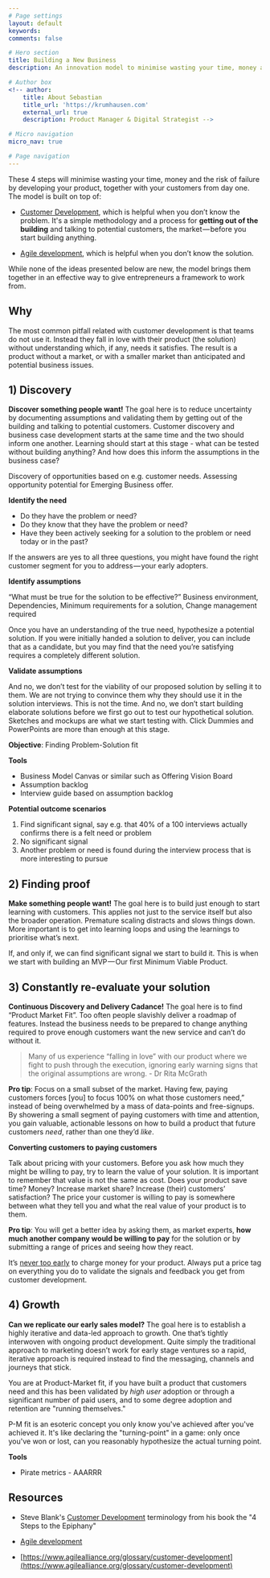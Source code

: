 ```yaml
---
# Page settings
layout: default
keywords:
comments: false

# Hero section
title: Building a New Business
description: An innovation model to minimise wasting your time, money and the risk of failure by developing your product, together with your customers from day one.

# Author box
<!-- author:
    title: About Sebastian
    title_url: 'https://krumhausen.com'
    external_url: true
    description: Product Manager & Digital Strategist -->

# Micro navigation
micro_nav: true

# Page navigation
---
```


These 4 steps will minimise wasting your time, money and the risk of failure by developing your product, together with your customers from day one. The model is built on top of:

- [Customer Development][customer-development], which is helpful when you don’t know the problem. It's a simple methodology and a process for **getting out of the building** and talking to potential customers, the market — before you start building anything.

- [Agile development][agile], which is helpful when you don’t know the solution.

While none of the ideas presented below are new, the model brings them together in an effective way to give entrepreneurs a framework to work from.



## Why

The most common pitfall related with customer development is that teams do not use it. Instead they fall in love with their product (the solution) without understanding which, if any, needs it satisfies. The result is a product without a market, or with a smaller market than anticipated and potential business issues.



## 1) Discovery

**Discover something people want!** The goal here is to reduce uncertainty by documenting assumptions and validating them by getting out of the building and talking to potential customers. Customer discovery and business case development starts at the same time and the two should inform one another. Learning should start at this stage - what can be tested without building anything? And how does this inform the assumptions in the business case?

Discovery of opportunities based on e.g. customer needs. Assessing opportunity potential for Emerging Business offer.



**Identify the need**

- Do they have the problem or need?
- Do they know that they have the problem or need?
- Have they been actively seeking for a solution to the problem or need today or in the past?

If the answers are yes to all three questions, you might have found the right customer segment for you to address — your early adopters.



**Identify assumptions**

“What must be true for the solution to be effective?” Business environment, Dependencies, Minimum requirements for a solution, Change management required

Once you have an understanding of the true need, hypothesize a potential solution. If you were initially handed a solution to deliver, you can include that as a candidate, but you may find that the need you’re satisfying requires a completely different solution.



**Validate assumptions**

And no, we don’t test for the viability of our proposed solution by selling it to them. We are not trying to convince them why they should use it in the solution interviews. This is not the time. And no, we don’t start building elaborate solutions before we first go out to test our hypothetical solution. Sketches and mockups are what we start testing with. Click Dummies and PowerPoints are more than enough at this stage.



**Objective**: Finding Problem-Solution fit

**Tools**

- Business Model Canvas or similar such as Offering Vision Board
- Assumption backlog
- Interview guide based on assumption backlog

**Potential outcome scenarios**

1. Find significant signal, say e.g. that 40% of a 100 interviews actually confirms there is a felt need or problem
2. No significant signal
3. Another problem or need is found during the interview process that is more interesting to pursue



## 2) Finding proof 

**Make something people want!** The goal here is to build just enough to start learning with customers. This applies not just to the service itself but also the broader operation. Premature scaling distracts and slows things down. More important is to get into learning loops and using the learnings to prioritise what’s next.

If, and only if, we can find significant signal we start to build it. This is when we start with building an MVP — Our first Minimum Viable Product.



## 3) Constantly re-evaluate your solution

**Continuous Discovery and Delivery Cadance!** The goal here is to find “Product Market Fit”. Too often people slavishly deliver a roadmap of features. Instead the business needs to be prepared to change anything required to prove enough customers want the new service and can’t do without it.



> Many of us experience “falling in love” with our product where we fight to push through the execution, ignoring early warning signs that the original assumptions are wrong. - Dr Rita McGrath



**Pro tip**: Focus on a small subset of the market. Having few, paying customers forces [you] to focus 100% on what those customers need,” instead of being overwhelmed by a mass of data-points and free-signups. By showering a small segment of paying customers with time and attention, you gain valuable, actionable lessons on how to build a product that future customers *need*, rather than one they’d *like*. 



**Converting customers to paying customers**

Talk about pricing with your customers. Before you ask how much they might be willing to pay, try to learn the value of your solution. It is important to remember that value is not the same as cost. Does your product save time? Money? Increase market share? Increase (their) customers’ satisfaction? The price your customer is willing to pay is somewhere between what they tell you and what the real value of your product is to them.

**Pro tip**: You will get a better idea by asking them, as market experts, **how much another company would be willing to pay** for the solution or by submitting a range of prices and seeing how they react.

It’s [never too early](https://blog.close.io/charge-your-users) to charge money for your product. Always put a price tag on everything you do to validate the signals and feedback you get from customer development.



## 4) Growth

**Can we replicate our early sales model?** The goal here is to establish a highly iterative and data-led approach to growth. One that’s tightly interwoven with ongoing product development. Quite simply the traditional approach to marketing doesn’t work for early stage ventures so a rapid, iterative approach is required instead to find the messaging, channels and journeys that stick.

You are at Product-Market fit, if you have built a product that customers need and this has been validated by *high user* adoption or through a significant number of paid users, and to some degree adoption and retention are "running themselves." 

P-M fit is an esoteric concept you only know you've achieved after you've achieved it.  It's like declaring the "turning-point" in a game: only once you've won or lost, can you reasonably hypothesize the actual turning point.

**Tools**

- Pirate metrics - AAARRR





## Resources

- Steve Blank's [Customer Development][customer-development] terminology from his book the "4 Steps to the Epiphany"

- [Agile development][agile]

- [https://www.agilealliance.org/glossary/customer-development](https://www.agilealliance.org/glossary/customer-development)



[customer-development]: https://www.amazon.com/Four-Steps-Epiphany-Steve-Blank/dp/0989200507	"Customer Development"
[agile]: https://www.agilealliance.org/agile101/	"Agile development"


